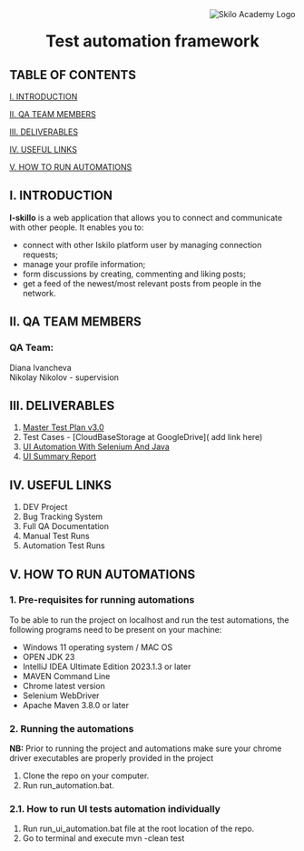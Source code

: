 <img align="right" src="skilloLogo.png" alt="Skilo Academy Logo" />


<div align="center">

# Test automation framework
</div>

## TABLE OF CONTENTS

[I. INTRODUCTION](#i-introduction)

[II. QA TEAM MEMBERS](#ii-qa-team-members)

[III. DELIVERABLES](#iii-deliverables)

[IV. USEFUL LINKS](#iv-useful-links)

[V. HOW TO RUN AUTOMATIONS](#v-how-to-run-automations)



## I. INTRODUCTION

__I-skillo__ is a web application that allows you to connect and communicate with other people. It enables you to:

- connect with other Iskilo platform user by managing connection requests;
- manage your profile information;
- form discussions by creating, commenting and liking posts;
- get a feed of the newest/most relevant posts from people in the network.


## II. QA TEAM MEMBERS

### QA Team:
Diana Ivancheva <br/>
Nikolay Nikolov - supervision

## III. DELIVERABLES
1. [Master Test Plan v3.0]( )
2. Test Cases - [CloudBaseStorage at GoogleDrive]( add link here)
3. [UI Automation With Selenium And Java]( )
4. [UI Summary Report]( )

## IV. USEFUL LINKS
1. DEV Project
2. Bug Tracking System
3. Full QA Documentation
4. Manual Test Runs
5. Automation Test Runs

## V. HOW TO RUN AUTOMATIONS

### __1. Pre-requisites for running automations__

To be able to run the project on localhost and run the test automations, the following programs need to be present on your machine:

- Windows 11 operating system / MAC OS
- OPEN JDK 23
- IntelliJ IDEA Ultimate Edition 2023.1.3 or later
- MAVEN Command Line
- Chrome latest version
- Selenium WebDriver
- Apache Maven 3.8.0 or later

### __2. Running the automations__

__NB:__ Prior to running the project and automations make sure your chrome driver executables are properly provided in the project

1. Clone the repo on your computer.
2. Run run_automation.bat.

### __2.1. How to run UI tests automation individually__

1. Run run_ui_automation.bat file at the root location of the repo.
2. Go to terminal and execute mvn -clean test 
 
